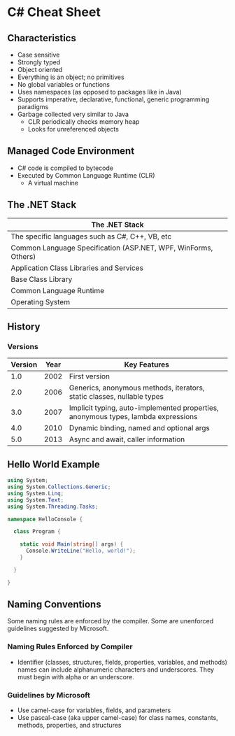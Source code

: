 # C# Cheat Sheet


## Characteristics

* Case sensitive
* Strongly typed
* Object oriented
* Everything is an object; no primitives
* No global variables or functions
* Uses namespaces (as opposed to packages like in Java)
* Supports imperative, declarative, functional, generic programming paradigms
* Garbage collected very similar to Java
  - CLR periodically checks memory heap
  - Looks for unreferenced objects


## Managed Code Environment

* C# code is compiled to bytecode
* Executed by Common Language Runtime (CLR)
  - A virtual machine


## The .NET Stack

|                          The .NET Stack                        |
| -------------------------------------------------------------- |
|        The specific languages such as C#, C++, VB, etc         |
| Common Language Specification (ASP.NET, WPF, WinForms, Others) |
|           Application Class Libraries and Services             |
|                      Base Class Library                        |
|                    Common Language Runtime                     |
|                       Operating System                         |


## History

### Versions

| Version | Year | Key Features                                                                      |
| ------- | ---- | --------------------------------------------------------------------------------- |
| 1.0     | 2002 | First version                                                                     |
| 2.0     | 2006 | Generics, anonymous methods, iterators, static classes, nullable types            |
| 3.0     | 2007 | Implicit typing, auto-implemented properties, anonymous types, lambda expressions |
| 4.0     | 2010 | Dynamic binding, named and optional args                                          |
| 5.0     | 2013 | Async and await, caller information                                               |


## Hello World Example

```csharp
using System;
using System.Collections.Generic;
using System.Linq;
using System.Text;
using System.Threading.Tasks;

namespace HelloConsole {

  class Program {

    static void Main(string[] args) {
      Console.WriteLine("Hello, world!");
    }

  }

}
```

## Naming Conventions

Some naming rules are enforced by the compiler.  Some are unenforced guidelines suggested by Microsoft.

### Naming Rules Enforced by Compiler

* Identifier (classes, structures, fields, properties, variables, and methods) names can include alphanumeric characters and underscores.  They must begin with alpha or an underscore.

### Guidelines by Microsoft

* Use camel-case for variables, fields, and parameters
* Use pascal-case (aka upper camel-case) for class names, constants, methods, properties, and structures
